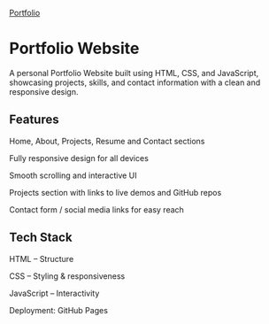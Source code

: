 [Portfolio](https://vishalsinghrajput05.github.io/Vishal-Portfolio/)
# Portfolio Website
A personal Portfolio Website built using HTML, CSS, and JavaScript, showcasing projects, skills, and contact information with a clean and responsive design.
## Features
Home, About, Projects, Resume and Contact sections

Fully responsive design for all devices

Smooth scrolling and interactive UI

Projects section with links to live demos and GitHub repos

Contact form / social media links for easy reach
## Tech Stack
HTML – Structure

CSS – Styling & responsiveness

JavaScript – Interactivity

Deployment: GitHub Pages
